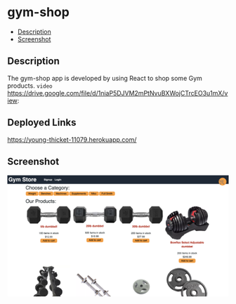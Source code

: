 # gym-shop

* [Description](#description)
* [Screenshot](#Screenshot)

## Description
The gym-shop app is developed by using React to shop some Gym products.
`video`
https://drive.google.com/file/d/1niaP5DJVM2mPtNvuBXWojCTrcEO3u1mX/view:

## Deployed Links
https://young-thicket-11079.herokuapp.com/
## Screenshot
![screenshot](pic1.png)